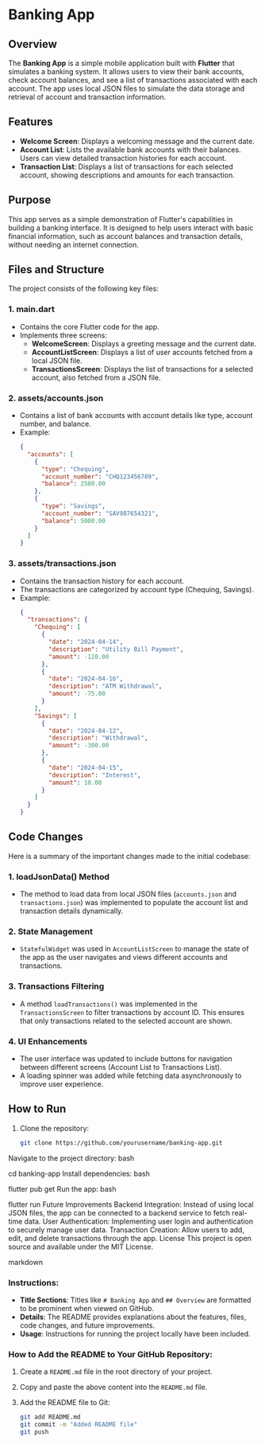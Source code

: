 # Banking App

## Overview
The **Banking App** is a simple mobile application built with **Flutter** that simulates a banking system. It allows users to view their bank accounts, check account balances, and see a list of transactions associated with each account. The app uses local JSON files to simulate the data storage and retrieval of account and transaction information.

## Features
- **Welcome Screen**: Displays a welcoming message and the current date.
- **Account List**: Lists the available bank accounts with their balances. Users can view detailed transaction histories for each account.
- **Transaction List**: Displays a list of transactions for each selected account, showing descriptions and amounts for each transaction.

## Purpose
This app serves as a simple demonstration of Flutter's capabilities in building a banking interface. It is designed to help users interact with basic financial information, such as account balances and transaction details, without needing an internet connection.

## Files and Structure
The project consists of the following key files:

### 1. **main.dart**
- Contains the core Flutter code for the app.
- Implements three screens:
    - **WelcomeScreen**: Displays a greeting message and the current date.
    - **AccountListScreen**: Displays a list of user accounts fetched from a local JSON file.
    - **TransactionsScreen**: Displays the list of transactions for a selected account, also fetched from a JSON file.

### 2. **assets/accounts.json**
- Contains a list of bank accounts with account details like type, account number, and balance.
- Example:
  ```json
  {
    "accounts": [
      {
        "type": "Chequing",
        "account_number": "CHQ123456789",
        "balance": 2500.00
      },
      {
        "type": "Savings",
        "account_number": "SAV987654321",
        "balance": 5000.00
      }
    ]
  }
  ```

### 3. **assets/transactions.json**
- Contains the transaction history for each account.
- The transactions are categorized by account type (Chequing, Savings).
- Example:
  ```json
  {
    "transactions": {
      "Chequing": [
        {
          "date": "2024-04-14",
          "description": "Utility Bill Payment",
          "amount": -120.00
        },
        {
          "date": "2024-04-16",
          "description": "ATM Withdrawal",
          "amount": -75.00
        }
      ],
      "Savings": [
        {
          "date": "2024-04-12",
          "description": "Withdrawal",
          "amount": -300.00
        },
        {
          "date": "2024-04-15",
          "description": "Interest",
          "amount": 10.00
        }
      ]
    }
  }
  ```

## Code Changes
Here is a summary of the important changes made to the initial codebase:

### 1. **loadJsonData() Method**
- The method to load data from local JSON files (`accounts.json` and `transactions.json`) was implemented to populate the account list and transaction details dynamically.

### 2. **State Management**
- `StatefulWidget` was used in `AccountListScreen` to manage the state of the app as the user navigates and views different accounts and transactions.

### 3. **Transactions Filtering**
- A method `loadTransactions()` was implemented in the `TransactionsScreen` to filter transactions by account ID. This ensures that only transactions related to the selected account are shown.

### 4. **UI Enhancements**
- The user interface was updated to include buttons for navigation between different screens (Account List to Transactions List).
- A loading spinner was added while fetching data asynchronously to improve user experience.

## How to Run
1. Clone the repository:
   ```bash
   git clone https://github.com/yourusername/banking-app.git


Navigate to the project directory:
bash

cd banking-app
Install dependencies:
bash

flutter pub get
Run the app:
bash

flutter run
Future Improvements
Backend Integration: Instead of using local JSON files, the app can be connected to a backend service to fetch real-time data.
User Authentication: Implementing user login and authentication to securely manage user data.
Transaction Creation: Allow users to add, edit, and delete transactions through the app.
License
This project is open source and available under the MIT License.

markdown


### Instructions:
- **Title Sections**: Titles like `# Banking App` and `## Overview` are formatted to be prominent when viewed on GitHub.
- **Details**: The README provides explanations about the features, files, code changes, and future improvements.
- **Usage**: Instructions for running the project locally have been included.

### How to Add the README to Your GitHub Repository:
1. Create a `README.md` file in the root directory of your project.
2. Copy and paste the above content into the `README.md` file.
3. Add the README file to Git:

   ```bash
   git add README.md
   git commit -m "Added README file"
   git push
